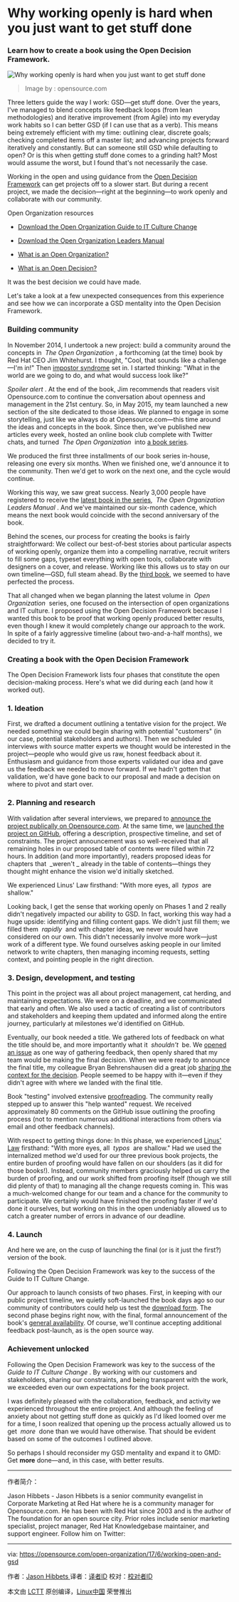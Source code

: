 Why working openly is hard when you just want to get stuff done
============================================================

### Learn how to create a book using the Open Decision Framework.


![Why working openly is hard when you just want to get stuff done](https://opensource.com/sites/default/files/styles/image-full-size/public/images/business/BIZ_ControlNotDesirable.png?itok=H1PyasHD "Why working openly is hard when you just want to get stuff done")
>Image by : opensource.com

Three letters guide the way I work: GSD—get stuff done. Over the years, I've managed to blend concepts like feedback loops (from lean methodologies) and iterative improvement (from Agile) into my everyday work habits so I can better GSD (if I can use that as a verb). This means being extremely efficient with my time: outlining clear, discrete goals; checking completed items off a master list; and advancing projects forward iteratively and constantly. But can someone still GSD while defaulting to open? Or is this when getting stuff done comes to a grinding halt? Most would assume the worst, but I found that's not necessarily the case.

Working in the open and using guidance from the [Open Decision Framework][6] can get projects off to a slower start. But during a recent project, we made the decision—right at the beginning—to work openly and collaborate with our community.

Open Organization resources

*   [Download the Open Organization Guide to IT Culture Change][1]

*   [Download the Open Organization Leaders Manual][2]

*   [What is an Open Organization?][3]

*   [What is an Open Decision?][4]

It was the best decision we could have made.

Let's take a look at a few unexpected consequences from this experience and see how we can incorporate a GSD mentality into the Open Decision Framework.

### Building community

In November 2014, I undertook a new project: build a community around the concepts in  _The Open Organization_ , a forthcoming (at the time) book by Red Hat CEO Jim Whitehurst. I thought, "Cool, that sounds like a challenge—I'm in!" Then [impostor syndrome][7] set in. I started thinking: "What in the world are we going to do, and what would success look like?"

 _Spoiler alert_ . At the end of the book, Jim recommends that readers visit Opensource.com to continue the conversation about openness and management in the 21st century. So, in May 2015, my team launched a new section of the site dedicated to those ideas. We planned to engage in some storytelling, just like we always do at Opensource.com—this time around the ideas and concepts in the book. Since then, we've published new articles every week, hosted an online book club complete with Twitter chats, and turned  _The Open Organization_  into [a book series][8].

We produced the first three installments of our book series in-house, releasing one every six months. When we finished one, we'd announce it to the community. Then we'd get to work on the next one, and the cycle would continue.

Working this way, we saw great success. Nearly 3,000 people have registered to receive the [latest book in the series][9],  _The Open Organization Leaders Manual_ . And we've maintained our six-month cadence, which means the next book would coincide with the second anniversary of the book.

Behind the scenes, our process for creating the books is fairly straightforward: We collect our best-of-best stories about particular aspects of working openly, organize them into a compelling narrative, recruit writers to fill some gaps, typeset everything with open tools, collaborate with designers on a cover, and release. Working like this allows us to stay on our own timeline—GSD, full steam ahead. By the [third book][10], we seemed to have perfected the process.

That all changed when we began planning the latest volume in  _Open Organization_  series, one focused on the intersection of open organizations and IT culture. I proposed using the Open Decision Framework because I wanted this book to be proof that working openly produced better results, even though I knew it would completely change our approach to the work. In spite of a fairly aggressive timeline (about two-and-a-half months), we decided to try it.

### Creating a book with the Open Decision Framework

The Open Decision Framework lists four phases that constitute the open decision-making process. Here's what we did during each (and how it worked out).

### 1\. Ideation

First, we drafted a document outlining a tentative vision for the project. We needed something we could begin sharing with potential "customers" (in our case, potential stakeholders and authors). Then we scheduled interviews with source matter experts we thought would be interested in the project—people who would give us raw, honest feedback about it. Enthusiasm and guidance from those experts validated our idea and gave us the feedback we needed to move forward. If we hadn't gotten that validation, we'd have gone back to our proposal and made a decision on where to pivot and start over.

### 2\. Planning and research

With validation after several interviews, we prepared to [announce the project publically on Opensource.com][11]. At the same time, we [launched the project on GitHub][12], offering a description, prospective timeline, and set of constraints. The project announcement was so well-received that all remaining holes in our proposed table of contents were filled within 72 hours. In addition (and more importantly), readers proposed ideas for chapters that  _weren't _ already in the table of contents—things they thought might enhance the vision we'd initially sketched.

We experienced Linus' Law firsthand: "With more eyes, all  _typos_  are shallow."

Looking back, I get the sense that working openly on Phases 1 and 2 really didn't negatively impacted our ability to GSD. In fact, working this way had a huge upside: identifying and filling content gaps. We didn't just fill them; we filled them  _rapidly_  and with chapter ideas, we never would have considered on our own. This didn't necessarily involve more work—just work of a different type. We found ourselves asking people in our limited network to write chapters, then managing incoming requests, setting context, and pointing people in the right direction.

### 3\. Design, development, and testing

This point in the project was all about project management, cat herding, and maintaining expectations. We were on a deadline, and we communicated that early and often. We also used a tactic of creating a list of contributors and stakeholders and keeping them updated and informed along the entire journey, particularly at milestones we'd identified on GitHub.

Eventually, our book needed a title. We gathered lots of feedback on what the title should be, and more importantly what it  _shouldn't_  be. We [opened an issue][13] as one way of gathering feedback, then openly shared that my team would be making the final decision. When we were ready to announce the final title, my colleague Bryan Behrenshausen did a great job [sharing the context for the decision][14]. People seemed to be happy with it—even if they didn't agree with where we landed with the final title.

Book "testing" involved extensive [proofreading][15]. The community really stepped up to answer this "help wanted" request. We received approximately 80 comments on the GitHub issue outlining the proofing process (not to mention numerous additional interactions from others via email and other feedback channels).

With respect to getting things done: In this phase, we experienced [Linus' Law][16] firsthand: "With more eyes, all  _typos_  are shallow." Had we used the internalized method we'd used for our three previous book projects, the entire burden of proofing would have fallen on our shoulders (as it did for those books!). Instead, community members graciously helped us carry the burden of proofing, and our work shifted from proofing itself (though we still did plenty of that) to managing all the change requests coming in. This was a much-welcomed change for our team and a chance for the community to participate. We certainly would have finished the proofing faster if we'd done it ourselves, but working on this in the open undeniably allowed us to catch a greater number of errors in advance of our deadline.

### 4\. Launch

And here we are, on the cusp of launching the final (or is it just the first?) version of the book.

Following the Open Decision Framework was key to the success of the Guide to IT Culture Change.

Our approach to launch consists of two phases. First, in keeping with our public project timeline, we quietly soft-launched the book days ago so our community of contributors could help us test the [download form][17]. The second phase begins right now, with the final, formal announcement of the book's [general availability][18]. Of course, we'll continue accepting additional feedback post-launch, as is the open source way.

### Achievement unlocked

Following the Open Decision Framework was key to the success of the  _Guide to IT Culture Change_ . By working with our customers and stakeholders, sharing our constraints, and being transparent with the work, we exceeded even our own expectations for the book project.

I was definitely pleased with the collaboration, feedback, and activity we experienced throughout the entire project. And although the feeling of anxiety about not getting stuff done as quickly as I'd liked loomed over me for a time, I soon realized that opening up the process actually allowed us to get  _more_  done than we would have otherwise. That should be evident based on some of the outcomes I outlined above.

So perhaps I should reconsider my GSD mentality and expand it to GMD: Get **more** done—and, in this case, with better results.

--------------------------------------------------------------------------------

作者简介：

Jason Hibbets - Jason Hibbets is a senior community evangelist in Corporate Marketing at Red Hat where he is a community manager for Opensource.com. He has been with Red Hat since 2003 and is the author of The foundation for an open source city. Prior roles include senior marketing specialist, project manager, Red Hat Knowledgebase maintainer, and support engineer. Follow him on Twitter: 

-----------

via: https://opensource.com/open-organization/17/6/working-open-and-gsd

作者：[Jason Hibbets ][a]
译者：[译者ID](https://github.com/译者ID)
校对：[校对者ID](https://github.com/校对者ID)

本文由 [LCTT](https://github.com/LCTT/TranslateProject) 原创编译，[Linux中国](https://linux.cn/) 荣誉推出

[a]:https://opensource.com/users/jhibbets
[1]:https://opensource.com/open-organization/resources/culture-change?src=too_resource_menu
[2]:https://opensource.com/open-organization/resources/leaders-manual?src=too_resource_menu
[3]:https://opensource.com/open-organization/resources/open-org-definition?src=too_resource_menu
[4]:https://opensource.com/open-organization/resources/open-decision-framework?src=too_resource_menu
[5]:https://opensource.com/open-organization/17/6/working-open-and-gsd?rate=ZgpGc0D07SjGkTOf708lnNqbF_HvkhXTXeSzRKMhvVM
[6]:https://opensource.com/open-organization/resources/open-decision-framework
[7]:https://opensource.com/open-organization/17/5/team-impostor-syndrome
[8]:https://opensource.com/open-organization/resources
[9]:https://opensource.com/open-organization/resources/leaders-manual
[10]:https://opensource.com/open-organization/resources/leaders-manual
[11]:https://opensource.com/open-organization/17/3/announcing-it-culture-book
[12]:https://github.com/open-organization-ambassadors/open-org-it-culture
[13]:https://github.com/open-organization-ambassadors/open-org-it-culture/issues/20
[14]:https://github.com/open-organization-ambassadors/open-org-it-culture/issues/20#issuecomment-297970303
[15]:https://github.com/open-organization-ambassadors/open-org-it-culture/issues/29
[16]:https://en.wikipedia.org/wiki/Linus%27s_Law
[17]:https://opensource.com/open-organization/resources/culture-change
[18]:https://opensource.com/open-organization/resources/culture-change
[19]:https://opensource.com/user/10530/feed
[20]:https://opensource.com/users/jhibbets
